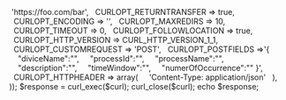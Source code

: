 <?php

$curl = curl_init();

curl_setopt_array($curl, array(
  CURLOPT_URL => 'https://foo.com/bar',
  CURLOPT_RETURNTRANSFER => true,
  CURLOPT_ENCODING => '',
  CURLOPT_MAXREDIRS => 10,
  CURLOPT_TIMEOUT => 0,
  CURLOPT_FOLLOWLOCATION => true,
  CURLOPT_HTTP_VERSION => CURL_HTTP_VERSION_1_1,
  CURLOPT_CUSTOMREQUEST => 'POST',
  CURLOPT_POSTFIELDS =>'{
    "diviceName":"",
    "processId":"",
    "processName":"",
    "description":"",
    "timeWindow":"",
    "numerOfOccurrence":""
}',
  CURLOPT_HTTPHEADER => array(
    'Content-Type: application/json'
  ),
));

$response = curl_exec($curl);
curl_close($curl);
echo $response;
